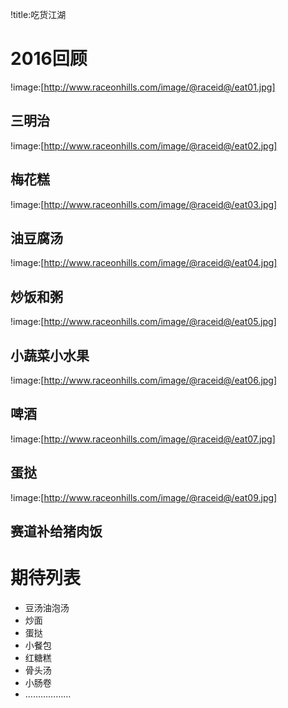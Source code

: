 !title:吃货江湖

# 2016回顾
!image:[http://www.raceonhills.com/image/@raceid@/eat01.jpg]
## 三明治
!image:[http://www.raceonhills.com/image/@raceid@/eat02.jpg]
## 梅花糕
!image:[http://www.raceonhills.com/image/@raceid@/eat03.jpg]
## 油豆腐汤
!image:[http://www.raceonhills.com/image/@raceid@/eat04.jpg]
## 炒饭和粥
!image:[http://www.raceonhills.com/image/@raceid@/eat05.jpg]
## 小蔬菜小水果
!image:[http://www.raceonhills.com/image/@raceid@/eat06.jpg]
## 啤酒
!image:[http://www.raceonhills.com/image/@raceid@/eat07.jpg]
## 蛋挞
!image:[http://www.raceonhills.com/image/@raceid@/eat09.jpg]
## 赛道补给猪肉饭

# 期待列表
* 豆汤油泡汤
* 炒面
* 蛋挞
* 小餐包
* 红糖糕
* 骨头汤
* 小肠卷
* ………………
